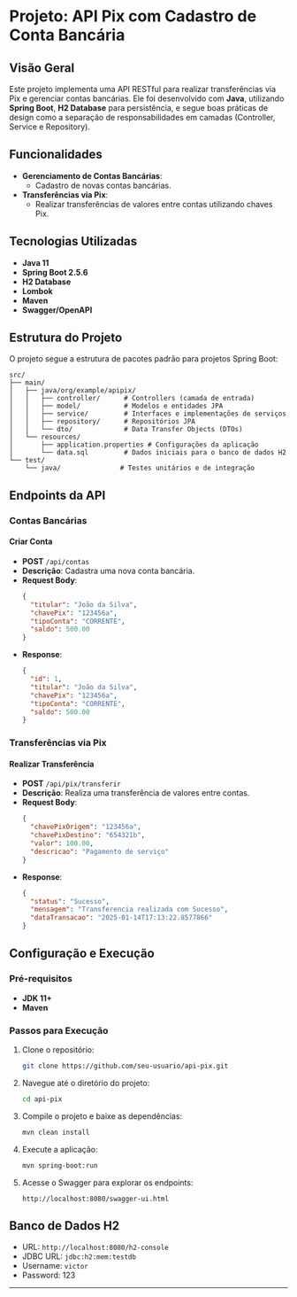 # Projeto: API Pix com Cadastro de Conta Bancária

## Visão Geral
Este projeto implementa uma API RESTful para realizar transferências via Pix e gerenciar contas bancárias. Ele foi desenvolvido com **Java**, utilizando **Spring Boot**, **H2 Database** para persistência, e segue boas práticas de design como a separação de responsabilidades em camadas (Controller, Service e Repository).

## Funcionalidades
- **Gerenciamento de Contas Bancárias**:
  - Cadastro de novas contas bancárias.
- **Transferências via Pix**:
  - Realizar transferências de valores entre contas utilizando chaves Pix.

## Tecnologias Utilizadas
- **Java 11**
- **Spring Boot 2.5.6**
- **H2 Database**
- **Lombok**
- **Maven**
- **Swagger/OpenAPI**

## Estrutura do Projeto
O projeto segue a estrutura de pacotes padrão para projetos Spring Boot:

```
src/
├── main/
│   ├── java/org/example/apipix/
│   │   ├── controller/      # Controllers (camada de entrada)
│   │   ├── model/           # Modelos e entidades JPA
│   │   ├── service/         # Interfaces e implementações de serviços
│   │   ├── repository/      # Repositórios JPA
│   │   └── dto/             # Data Transfer Objects (DTOs)
│   └── resources/
│       ├── application.properties # Configurações da aplicação
│       └── data.sql         # Dados iniciais para o banco de dados H2
└── test/
    └── java/               # Testes unitários e de integração
```

## Endpoints da API
### Contas Bancárias
#### Criar Conta
- **POST** `/api/contas`
- **Descrição**: Cadastra uma nova conta bancária.
- **Request Body**:
  ```json
  {
    "titular": "João da Silva",
    "chavePix": "123456a",
    "tipoConta": "CORRENTE",
    "saldo": 500.00
  }
  ```
- **Response**:
  ```json
  {
    "id": 1,
    "titular": "João da Silva",
    "chavePix": "123456a",
    "tipoConta": "CORRENTE",
    "saldo": 500.00
  }
  ```
### Transferências via Pix
#### Realizar Transferência
- **POST** `/api/pix/transferir`
- **Descrição**: Realiza uma transferência de valores entre contas.
- **Request Body**:
  ```json
  {
    "chavePixOrigem": "123456a",
    "chavePixDestino": "654321b",
    "valor": 100.00,
    "descricao": "Pagamento de serviço"
  }
  ```
- **Response**:
  ```json
  {
    "status": "Sucesso",
    "mensagem": "Transferencia realizada com Sucesso",
    "dataTransacao": "2025-01-14T17:13:22.8577866"
  }
  ```

## Configuração e Execução
### Pré-requisitos
- **JDK 11+**
- **Maven**

### Passos para Execução
1. Clone o repositório:
   ```bash
   git clone https://github.com/seu-usuario/api-pix.git
   ```
2. Navegue até o diretório do projeto:
   ```bash
   cd api-pix
   ```
3. Compile o projeto e baixe as dependências:
   ```bash
   mvn clean install
   ```
4. Execute a aplicação:
   ```bash
   mvn spring-boot:run
   ```
5. Acesse o Swagger para explorar os endpoints:
   ```
   http://localhost:8080/swagger-ui.html
   ```

## Banco de Dados H2
- URL: `http://localhost:8080/h2-console`
- JDBC URL: `jdbc:h2:mem:testdb`
- Username: `victor`
- Password: 123
---

